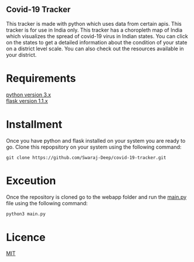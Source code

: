 ## Covid-19 Tracker

This tracker is made with python which uses data from certain apis. This tracker is for use in India only. This tracker has a choropleth map of India which visualizes the spread of covid-19 virus in Indian states. You can click on the states to get a detailed information about the condition of your state on a district level scale. You can also check out the resources available in your district.

# Requirements

[python version 3.x](https://www.python.org/download/releases/3.0/)  
[flask version 1.1.x](https://pypi.org/project/Flask/)

# Installment

Once you have python and flask installed on your system you are ready to go. Clone this repopsitory on your system using the following command:
```git
git clone https://github.com/Swaraj-Deep/covid-19-tracker.git
```
# Exceution

Once the repository is cloned go to the webapp folder and run the [main.py](/) file using the following command:
```bash
python3 main.py
```

# Licence

[MIT](https://opensource.org/licenses/MIT)